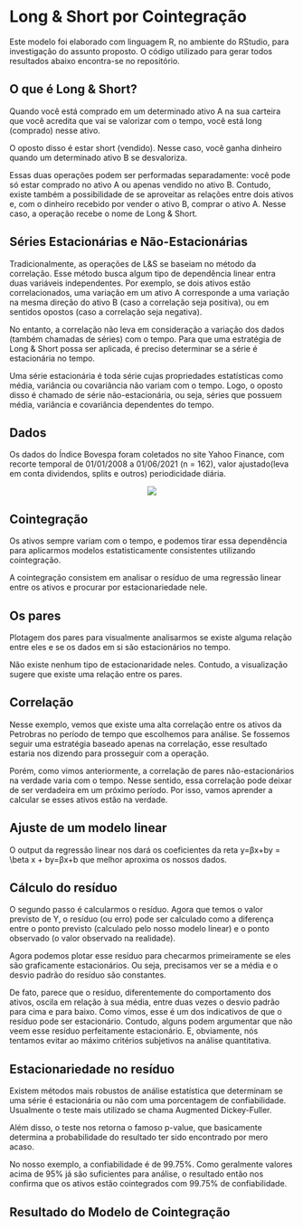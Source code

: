 # Long & Short por Cointegração

Este modelo foi elaborado com linguagem R, no ambiente do RStudio, para investigação do assunto proposto. O código utilizado para gerar todos resultados abaixo encontra-se no repositório.

## O que é Long & Short?
Quando você está comprado em um determinado ativo A na sua carteira que você acredita que vai se valorizar com o tempo, você está long (comprado) nesse ativo.

O oposto disso é estar short (vendido). Nesse caso, você ganha dinheiro quando um determinado ativo B se desvaloriza.

Essas duas operações podem ser performadas separadamente: você pode só estar comprado no ativo A ou apenas vendido no ativo B. Contudo, existe também a possibilidade de se aproveitar as relações entre dois ativos e, com o dinheiro recebido por vender o ativo B, comprar o ativo A. Nesse caso, a operação recebe o nome de Long & Short.

## Séries Estacionárias e Não-Estacionárias
Tradicionalmente, as operações de L&S se baseiam no método da correlação. Esse método busca algum tipo de dependência linear entra duas variáveis independentes. Por exemplo, se dois ativos estão correlacionados, uma variação em um ativo A corresponde a uma variação na mesma direção do ativo B (caso a correlação seja positiva), ou em sentidos opostos (caso a correlação seja negativa).

No entanto, a correlação não leva em consideração a variação dos dados (também chamadas de séries) com o tempo. Para que uma estratégia de Long & Short possa ser aplicada, é preciso determinar se a série é estacionária no tempo.

Uma série estacionária é toda série cujas propriedades estatísticas como média, variância ou covariância não variam com o tempo. Logo, o oposto disso é chamado de série não-estacionária, ou seja, séries que possuem média, variância e covariância dependentes do tempo.

## Dados
Os dados do Índice Bovespa foram coletados no site Yahoo Finance, com recorte temporal de 01/01/2008 a 01/06/2021 (n = 162), valor ajustado(leva em conta dividendos, splits e outros) periodicidade diária.

<p align="center">
  <img width="" height="" src="https://i.imgur.com/TicsIYp.png">
</p>

## Cointegração
Os ativos sempre variam com o tempo, e podemos tirar essa dependência para aplicarmos modelos estatisticamente consistentes utilizando cointegração.

A cointegração consistem em analisar o resíduo de uma regressão linear entre os ativos e procurar por estacionariedade nele. 

## Os pares
Plotagem dos pares para visualmente analisarmos se existe alguma relação entre eles e se os dados em si são estacionários no tempo.

Não existe nenhum tipo de estacionaridade neles. Contudo, a visualização sugere que existe uma relação entre os pares.

## Correlação
Nesse exemplo, vemos que existe uma alta correlação entre os ativos da Petrobras no período de tempo que escolhemos para análise. Se fossemos seguir uma estratégia baseado apenas na correlação, esse resultado estaria nos dizendo para prosseguir com a operação.

Porém, como vimos anteriormente, a correlação de pares não-estacionários na verdade varia com o tempo. Nesse sentido, essa correlação pode deixar de ser verdadeira em um próximo período. Por isso, vamos aprender a calcular se esses ativos estão na verdade.

## Ajuste de um modelo linear
O output da regressão linear nos dará os coeficientes da reta y=βx+by = \beta x + by=βx+b que melhor aproxima os nossos dados.

## Cálculo do resíduo
O segundo passo é calcularmos o resíduo. Agora que temos o valor previsto de Y, o resíduo (ou erro) pode ser calculado como a diferença entre o ponto previsto (calculado pelo nosso modelo linear) e o ponto observado (o valor observado na realidade).

Agora podemos plotar esse resíduo para checarmos primeiramente se eles são graficamente estacionários. Ou seja, precisamos ver se a média e o desvio padrão do resíduo são constantes.

De fato, parece que o resíduo, diferentemente do comportamento dos ativos, oscila em relação à sua média, entre duas vezes o desvio padrão para cima e para baixo. Como vimos, esse é um dos indicativos de que o resíduo pode ser estacionário. Contudo, alguns podem argumentar que não veem esse resíduo perfeitamente estacionário. E, obviamente, nós tentamos evitar ao máximo critérios subjetivos na análise quantitativa.

## Estacionariedade no resíduo
Existem métodos mais robustos de análise estatística que determinam se uma série é estacionária ou não com uma porcentagem de confiabilidade. Usualmente o teste mais utilizado se chama Augmented Dickey-Fuller.

Além disso, o teste nos retorna o famoso p-value, que basicamente determina a probabilidade do resultado ter sido encontrado por mero acaso.

No nosso exemplo, a confiabilidade é de 99.75%. Como geralmente valores acima de 95% já são suficientes para análise, o resultado então nos confirma que os ativos estão cointegrados com 99.75% de confiabilidade.

## Resultado do Modelo de Cointegração